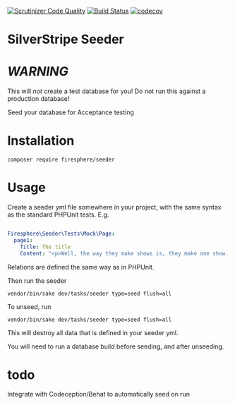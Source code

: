 [![Scrutinizer Code Quality](https://scrutinizer-ci.com/g/Firesphere/silverstripe-seeder/badges/quality-score.png?b=master)](https://scrutinizer-ci.com/g/Firesphere/silverstripe-seeder/?branch=master)
[![Build Status](https://scrutinizer-ci.com/g/Firesphere/silverstripe-seeder/badges/build.png?b=master)](https://scrutinizer-ci.com/g/Firesphere/silverstripe-seeder/build-status/master)
[![codecov](https://codecov.io/gh/Firesphere/silverstripe-seeder/branch/master/graph/badge.svg)](https://codecov.io/gh/Firesphere/silverstripe-seeder)

# SilverStripe Seeder

# *WARNING*

This will _not_ create a test database for you! Do not run this against a production database!

Seed your database for Acceptance testing

# Installation

`composer require firesphere/seeder`

# Usage

Create a seeder yml file somewhere in your project, with the same syntax as the standard PHPUnit tests. E.g.

```yaml

Firesphere\Seeder\Tests\Mock\Page:
  page1:
    Title: The title
    Content: "<p>Well, the way they make shows is, they make one show. That show's called a pilot. Then they show that show to the people who make shows, and on the strength of that one show they decide if they're going to make more shows. Some pilots get picked and become television programs. Some don't, become nothing. She starred in one of the ones that became nothing.</p>"

```

Relations are defined the same way as in PHPUnit.

Then run the seeder

`vendor/bin/sake dev/tasks/seeder type=seed flush=all`

To unseed, run

`vendor/bin/sake dev/tasks/seeder type=seed flush=all`

This will destroy all data that is defined in your seeder yml.

You will need to run a database build before seeding, and after unseeding.

# todo

Integrate with Codeception/Behat to automatically seed on run